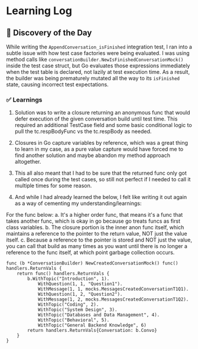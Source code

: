 # Learning Log

## 🤔 Discovery of the Day

While writing the `AppendConversation_isFinished` integration test, I ran into a subtle issue with how test case factories were being evaluated. I was using method calls like `conversationBuilder.NewIsFinishedConversationMock()` inside the test case struct, but Go evaluates those expressions immediately when the test table is declared, not lazily at test execution time. As a result, the builder was being prematurely mutated all the way to its `isFinished` state, causing incorrect test expectations. 

### ✅ Learnings

1. Solution was to write a closure returning an anonymous func that would defer execution of the given conversation build until test time. This required an additional TestCase field and some basic conditional logic to pull the tc.respBodyFunc vs the tc.respBody as needed.  

2. Closures in Go capture variables by reference, which was a great thing to learn in my case, as a pure value capture would have forced me to find another solution and maybe abandon my method approach altogether. 

3. This all also meant that I had to be sure that the returned func only got called once during the test cases, so still not perfect if I needed to call it multiple times for some reason. 

4. And while I had already learned the below, I felt like writing it out again as a way of cementing my understanding/learnings: 

For the func below: 
a. It's a higher order func, that means it's a func that takes another func, which is okay in go because go treats funcs as first class variables. 
b. The closure portion is the inner anon func itself, which maintains a reference to the pointer to the return value, NOT just the value itself. 
c. Because a reference to the pointer is stored and NOT just the value, you can call that build as many times as you want until there is no longer a reference to the func itself, at which point garbage collection occurs. 

```
func (b *ConversationBuilder) NewCreatedConversationMock() func() handlers.ReturnVals {
	return func() handlers.ReturnVals {
		b.WithTopic("Introduction", 1).
			WithQuestion(1, 1, "Question1").
			WithMessage(1, 1, mocks.MessagesCreatedConversationT1Q1).
			WithQuestion(1, 2, "Question2").
			WithMessage(1, 2, mocks.MessagesCreatedConversationT1Q2).
			WithTopic("Coding", 2).
			WithTopic("System Design", 3).
			WithTopic("Databases and Data Management", 4).
			WithTopic("Behavioral", 5).
			WithTopic("General Backend Knowledge", 6)
		return handlers.ReturnVals{Conversation: b.Convo}
	}
}
```